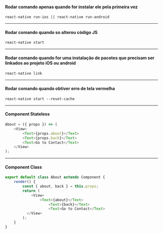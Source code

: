 #### Rodar comando apenas quando for instalar ele pela primeira vez
` react-native run-ios || react-native run-android `

------------

#### Rodar comando quando so alterou código JS
` react-native start `

------------

#### Rodar comando quando for uma instalação de pacotes que precisam ser linkados ao projeto iOS ou android
` react-native link `

------------

#### Rodar comando quando obtiver erro de tela vermelha
` react-native start --reset-cache `

------------

#### Component Stateless
```js
About = ({ props }) => (
	<View>
		<Text>{props.about}</Text>
    	<Text>{props.back}</Text>
		<Text>Go to Contact</Text>
	</View>
);
```

------------

#### Component Class
```js
export default class About extends Component {
	render() {
		const { about, back } = this.props;
		return (
			<View>
				<Text>{about}</Text>
					<Text>{back}</Text>
					<Text>Go to Contact</Text>
		  </View>
		);
	}
}
```